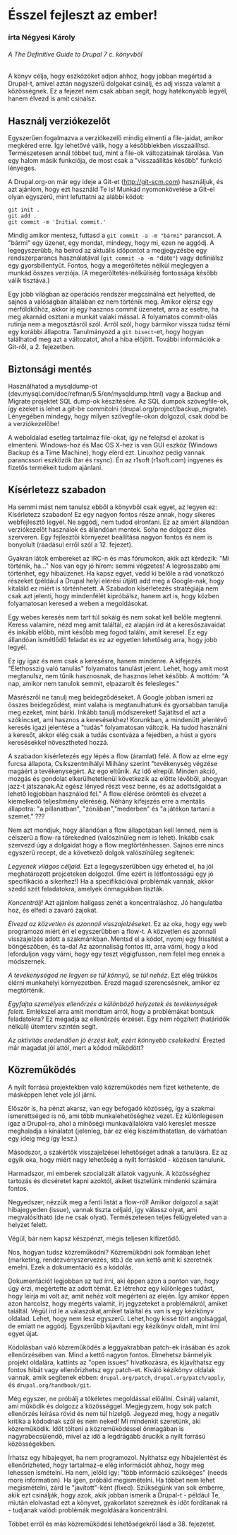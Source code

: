 Ésszel fejleszt az ember!
=========================
### írta Négyesi Károly ###
###### A The Definitive Guide to Drupal 7 c. könyvből

A könyv célja, hogy eszközöket adjon ahhoz, hogy jobban megértsd a Drupal-t, amivel aztán nagyszerű dolgokat csinálj, és adj vissza valamit a közösségnek. Ez a fejezet nem csak abban segít, hogy hatékonyabb legyél, hanem élvezd is amit csinálsz.

Használj verziókezelőt
--------------------
Egyszerűen fogalmazva a verziókezelő mindig elmenti a file-jaidat, amikor megkéred erre. Így lehetővé válik, hogy a későbbiekben visszaállítsd. Természetesen annál többet tud, mint a file-ok változatainak tárolása. Van egy halom másik funkciója, de most csak a "visszaállítás később" funkció lényeges.

A Drupal.org-on már egy ideje a Git-et (http://git-scm.com) használjuk, és azt ajánlom, hogy ezt használd Te is! Munkád nyomonkövetése a Git-el olyan egyszerű, mint lefuttatni az alábbi kódot:

    git init .
    git add .
    git commit -m 'Initial commit.'

Mindig amikor mentesz, futtasd a `git commit -a -m "bármi"` parancsot. A "bármi" egy üzenet, egy mondat, mindegy, hogy mi, ezen ne aggódj. A legegyszerűbb, ha beírod az aktuális időpontot a megjegyzésbe egy rendszerparancs használatával (`git commit -a -m "`date`"`) vagy definiálsz egy  gyorsbillentyűt. Fontos, hogy a megerőltetés nélkül meglegyen a munkád összes verziója. (A megerőltetés-nélküliség fontossága később válik tisztává.)

Egy jobb világban az operációs rendszer megcsinálná ezt helyetted, de sajnos a valóságban általában ez nem történik meg. Amikor elérsz egy mérföldkőhöz, akkor írj egy hasznos commit üzenetet, arra az esetre, ha meg akarnád osztani a munkát valaki mással. A folyamatos commit-olás rutinja nem a megosztásról szól. Arról szól, hogy bármikor vissza tudsz térni egy korábbi állapotra. Tanulmányozd a `git bisect`-et, hogy hogyan találhatod meg azt a változatot, ahol a hiba előjött. További információk a Git-ről, a 2. fejezetben.

Biztonsági mentés
-----------------
Használhatod a mysqldump-ot (dev.mysql.com/doc/refman/5.5/en/mysqldump.html) vagy a Backup and Migrate projektet SQL dump-ok készítésére. Az SQL dumpok szövegfile-ok, így ezeket is lehet a git-be commitolni (drupal.org/project/backup_migrate). Lényegében mindegy, hogy milyen szövegfile-okon dolgozol, csak dobd be a verziókezelőbe!

A weboldalad esetleg tartalmaz file-okat, így ne felejtsd el azokat is elmenteni. Windows-hoz és Mac OS X-hez is van GUI eszköz (Windows Backup és a Time Machine), hogy elérd ezt. Linuxhoz pedig vannak parancssori eszközök (tar és rsync). Én az r1soft (r1soft.com) ingyenes és fizetős termékeit tudom ajánlani.

Kísérletezz szabadon
--------------------
Ha semmi mást nem tanulsz ebből a könyvből csak egyet, az legyen ez: Kísérletezz szabadon! Ez egy nagyon fontos része annak, hogy sikeres webfejlesztő legyél. Ne aggódj, nem tudod elrontani. Ez az amiért állandóan verziókezelőt használok és állandóan mentek. Soha ne dolgozz éles szerveren. Egy fejlesztői környezet beállítása nagyon fontos és nem is bonyolult (ráadásul erről szól a 12. fejezet).

Gyakran látok embereket az IRC-n és más fórumokon, akik azt kérdezik: "Mi történik,
ha..." Nos van egy jó hírem: semmi végzetes! A legrosszabb ami történhet, egy hibaüzenet. Ha kapsz egyet,
vedd ki belőle a rád vonatkozó részeket (például a Drupal helyi elérési útját) add meg a Google-nak, hogy kitaláld
ez miért is történhetett. A Szabadon kísérletezés stratégiája nem csak azt jelenti, hogy mindenfélét kipróbálsz,
hanem azt is, hogy közben folyamatosan keresed a weben a megoldásokat.

Egy webes keresés nem tart túl sokáig és nem sokat kell belőle megtenni. Keress valamire, nézd meg amit találtál,
ez alapján írd át a keresőszavaidat és inkább előbb, mint később meg fogod találni, amit keresel.
Ez egy állandóan ismétlődő feladat és ez az egyetlen lehetőség arra, hogy jobb legyél.

Ez így igaz és nem csak a keresésre, hanem mindenre. A kifejezés "Élethosszig való tanulás" folyamatos tanulást
jelent. Lehet, hogy amit most megtanulsz, nem tűnik hasznosnak, de hasznos lehet később. A mottóm: "A nap,
amikor nem tanulok semmit, elpazarolt és felesleges."

Másrészről ne tanulj meg beidegződéseket. A Google jobban ismeri az összes beidegződést, mint valaha is megtanulhatunk és gyorsabban tanulja meg ezeket, mint bárki. Inkább tanulj módszereket! Sajátítsd el azt a szókincset, ami hasznos a keresésekhez! Korunkban, a mindenütt jelenlévő keresés igazi jelentése a "tudás" folyamatosan változik. Ha tudod használni a keresőt, akkor elég csak a tudás csontváza a fejedben, a húst a gyors keresésekkel növesztheted hozzá.

A szabadon kísérletezés egy lépés a flow (áramlat) felé. A flow az elme egy furcsa állapota, Csikszentmihályi Miihány szerint "tevékenység végzése magáért a tevékenységért. Az ego eltűnik. Az idő elrepül. Minden akció, mozgás és gondolat elkerülhetetlenül következik az előtte lévőből, ahogyan jazz-t játszanak.Az egész lényed részt vesz benne, és az adottságaidat a lehető legjobban használod fel." A flow elérése örömteli és elvezet a kiemelkedő teljesítmény eléréséig. Néhány kifejezés erre a mentális állapotra: "a pillanatban", "zónában","mederben" és "a játékon tartani a szemet." ???

Nem azt mondjuk, hogy állandóan a flow állapotában kell lenned, nem is célszerű a flow-ra törekedned (valószínűleg nem is lehet). Inkább csak szervezd úgy a dolgaidat hogy a flow megtörténhessen. Sajnos erre nincs egyszerű recept, de a következő dolgok valószínűleg segítenek:

*Legyenek világos céljaid.* Ezt a legegyszerűbben úgy érheted el, ha jól meghatározott projceteken dolgozol. (Íme ezért is létfontosságú egy jó specifikáció a sikerhez!) Ha a specifikációval problémák vannak, akkor szedd szét feladatokra, amelyek önmagukban tiszták.

*Koncentrálj!* Azt ajánlom hallgass zenét a koncentráláshoz. Jó hangulatba hoz, és elfedi a zavaró zajokat.

*Élvezd az közvetlen és azonnali visszajelzéseket.* Ez az oka, hogy egy web programozó miért éri el egyszerűbben a flow-t. A közvetlen és azonnali visszajelzés adott a szakmánkban. Mentsd el a kódot, nyomj egy frissítést a böngészőben, és ta-da! Az azonnaliság fontos itt, arra várni, hogy a kód leforduljon vagy várni, hogy egy teszt végigfusson, nem felel meg ennek a módszernek.

*A tevékenységed ne legyen se túl könnyű, se túl nehéz*. Ezt elég trükkös elérni munkahelyi környezetben. Érezd magad szerencsésnek, amikor ez megtörténik.

*Egyfajta személyes ellenőrzés a különböző helyzetek és tevékenységek felett.* Emlékszel arra amit mondtam arról, hogy a problémákat bontsuk feladatokra? Ez megadja az ellenőrzés érzését. Egy nem rögzített (határidők nélküli) ütemterv szintén segít.

*Az aktivitás eredendően jó érzést kelt, ezért könnyebb cselekedni.* Érezted már magadat jól attól, mert a kódod működött?

Közreműködés
----------
A nyílt forrású projektekben való közreműködés nem fizet kéthetente, de másképpen lehet vele jól járni.

Először is, ha pénzt akarsz, van egy befogadó közösség, így a szakmai ismerettséged is nő, ami több munkalehetőséghez vezet. Ez különlegesen igaz a Drupal-ra, ahol a mínőségi munkavállalókra való kereslet messze meghaladja a kínálatot (jelenleg, bár ez elég kiszámíthatatlan, de várhatóan egy ideig még így lesz.)

Másodszor, a szakértők visszajelzései lehetőséget adnak a tanulásra. Ez az egyik oka, hogy miért nagy lehetőség a nyílt forráskód - közösen tanulunk.

Harmadszor, mi emberek szocializált állatok vagyunk. A közösséghez tartozás és dicséretet kapni azoktól, akiket tisztelünk mindenki számára fontos.

Negyedszer, nézzük meg a fenti listát a flow-ról! Amikor dolgozol a saját hibajegyeden (issue), vannak tiszta céljaid, így válassz olyat, ami megvalósítható (de ne csak olyat). Természetesen teljes felügyeleted van a helyzet felett.

Végül, bár nem kapsz készpénzt, mégis teljesen kifizetődő.

Nos, hogyan tudsz közreműködni? Közreműködni sok formában lehet (marketing, rendezvényszervezés, stb.) de van kettő amit ki szeretnék emelni. Ezek a dokumentáció és a kódolás.

Dokumentációt legjobban az tud írni, aki éppen azon a ponton van, hogy úgy érzi, megértette az adott témát. Ez létrehoz egy különleges tudást, hogy leírja mi volt az, amit nehéz volt megérteni az elején. Így amikor éppen azon harcolsz, hogy megérts valamit, írj jegyzeteket a problémákról, amiket találtál. Végül írd le a válaszokat,amiket találtál és van is egy kézikönyv oldalad. Lehet, hogy nem lesz egyszerű. Lehet,hogy kissé tört angolsággal, de emiatt ne aggódj. Egyszerűbb kijavítani egy kézikönyv oldalt, mint írni egyet újat.

Kódolásban való közreműködés a leggyakrabban patch-ek írásában és azok ellenörzésében van. Mind a kettő nagyon fontos. Elmehetsz bármelyik projekt oldalára, kattints az "open issues" hivatkozásra, és kijavíthatsz egy fontos hibát vagy ellenőrizhetsz egy patch-et. Kiváló kézikönyv oldalak vannak, amik segítenek ebben: `drupal.org/patch`, `drupal.org/patch/apply`, és `drupal.org/handbook/git`.

Még egyszer, ne próbálj a tökéletes megoldással előállni. Csinálj valamit, ami működik és dolgozz a közösséggel. Megjegyzem, hogy sok patch ellenörzés leírása rövid és nem túl hízelgő. Jegyezd meg, hogy a negatív kritika a kódodnak szól és nem neked! Mi mindenkit szeretünk, aki közreműködik. Időt tölteni a közreműködéssel önmagában is nagyrabecsülendő, mivel az idő a legdrágább árucikk a nyílt forrású közösségekben.

Írhatsz egy hibajegyet, ha nem programozol. Nyithatsz egy hibajelentést és ellenőrizheted, hogy tartalmaz-e elég információt ahhoz, hogy meg lehessen ismételni. Ha nem, jelöld így: "több információ szükséges" (needs more information). Ha igen, próbáld megismételni. Ha többet nem lehet megismételni, zárd le "javított"-ként (fixed). Szükségünk van sok emberre, akik ezt csinálják, hogy azok, akik jobban ismerik a Drupal-t - például Te, miután elolvastad ezt a könyvet, gyakorlatot szereznek és időt fordítanak rá - tudjanak valódi problémák megoldására koncentrálni.

Többet erről és más közreműködési lehetőségekről lásd a 38. fejezetet.